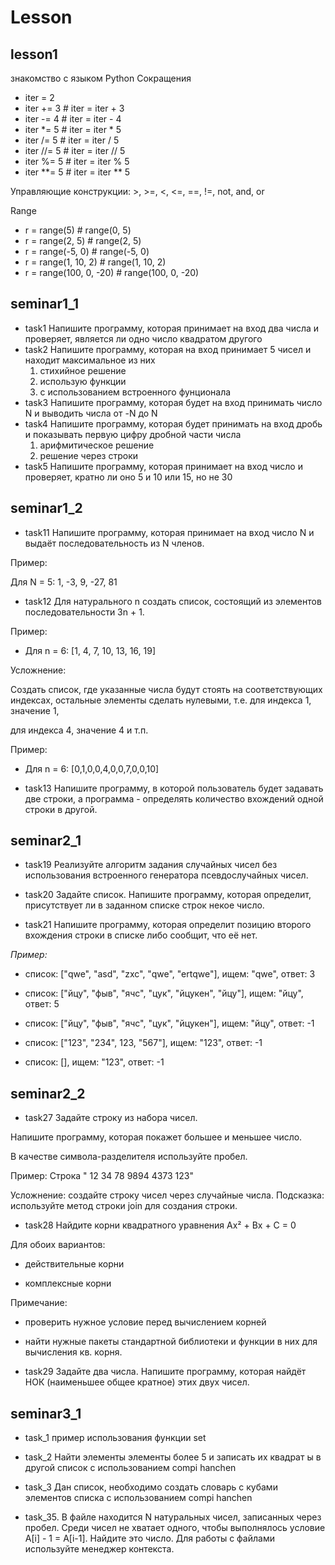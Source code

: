 # Lesson
## lesson1
знакомство с языком Python 
Сокращения
* iter = 2
* iter += 3 # iter = iter + 3
* iter -= 4 # iter = iter - 4
* iter *= 5 # iter = iter * 5
* iter /= 5 # iter = iter / 5
* iter //= 5 # iter = iter // 5
* iter %= 5 # iter = iter % 5
* iter **= 5 # iter = iter ** 5

Управляющие конструкции: >, >=, <, <=, ==, !=, not, and, or

Range
* r = range(5) # range(0, 5)
* r = range(2, 5) # range(2, 5)
* r = range(-5, 0) # range(-5, 0)
* r = range(1, 10, 2) # range(1, 10, 2)
* r = range(100, 0, -20) # range(100, 0, -20)

## seminar1_1
* task1 Напишите программу, которая принимает на вход два числа и проверяет, является ли одно число квадратом другого
* task2 Напишите программу, которая на вход принимает 5 чисел и находит максимальное из них
    1. стихийное решение
    2. использую функции
    3. с использованием встроенного фунционала
* task3 Напишите программу, которая будет на вход принимать число N и выводить числа от -N до N
* task4  Напишите программу, которая будет принимать на вход дробь и показывать первую цифру дробной части числа
    1. арифмитическое решение
    2. решение через строки
* task5 Напишите программу, которая принимает на вход число и проверяет, кратно ли оно 5 и 10 или 15, но не 30

## seminar1_2
* task11 Напишите программу, которая принимает на вход число N и выдаёт последовательность из N членов.

Пример:

Для N = 5: 1, -3, 9, -27, 81

* task12 Для натурального n создать список, состоящий из элементов последовательности 3n + 1.

Пример:

- Для n = 6: [1, 4, 7, 10, 13, 16, 19]

Усложнение:

Создать список, где указанные числа будут стоять на соответствующих индексах, остальные элементы сделать нулевыми, т.е. для индекса 1, значение 1,

для индекса 4, значение 4 и т.п.

Пример:

- Для n = 6: [0,1,0,0,4,0,0,7,0,0,10]

* task13 Напишите программу, в которой пользователь будет задавать две строки, а программа - определять количество вхождений одной строки в другой.

## seminar2_1

* task19 Реализуйте алгоритм задания случайных чисел без использования встроенного генератора псевдослучайных чисел.

* task20 Задайте список. Напишите программу, которая определит, присутствует ли в заданном списке строк некое число.

* task21 Напишите программу, которая определит позицию второго вхождения строки в списке либо сообщит, что её нет.

*Пример:*

- список: ["qwe", "asd", "zxc", "qwe", "ertqwe"], ищем: "qwe", ответ: 3

- список: ["йцу", "фыв", "ячс", "цук", "йцукен", "йцу"], ищем: "йцу", ответ: 5

- список: ["йцу", "фыв", "ячс", "цук", "йцукен"], ищем: "йцу", ответ: -1

- список: ["123", "234", 123, "567"], ищем: "123", ответ: -1

- список: [], ищем: "123", ответ: -1

## seminar2_2
* task27 Задайте строку из набора чисел.

Напишите программу, которая покажет большее и меньшее число.

В качестве символа-разделителя используйте пробел.

Пример: Строка " 12 34 78 9894 4373 123"

Усложнение: создайте строку чисел через случайные числа. Подсказка: используйте метод строки join для создания строки.

* task28 Найдите корни квадратного уравнения Ax² + Bx + C = 0

Для обоих вариантов:

- действительные корни

- комплексные корни

Примечание:

- проверить нужное условие перед вычислением корней

- найти нужные пакеты стандартной библиотеки и функции в них для вычисления кв. корня.

* task29 Задайте два числа. Напишите программу, которая найдёт НОК (наименьшее общее кратное) этих двух чисел.

## seminar3_1
* task_1 пример использования функции set

* task_2 Найти элементы элементы более 5 и записать их квадрат ы в другой список с использованием compi hanchen 

* task_3 Дан список, необходимо создать словарь с кубами элементов списка с использованием compi hanchen 

* task_35. В файле находится N натуральных чисел, записанных через пробел. Среди чисел не хватает одного, чтобы выполнялось условие A[i] - 1 = A[i-1]. Найдите это число.
Для работы с файлами используйте менеджер контекста.